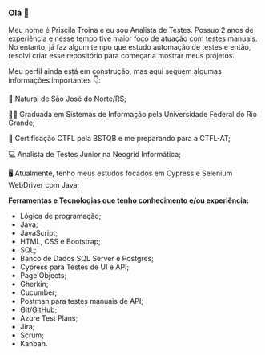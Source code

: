 

<!---
PriscilaTroina/PriscilaTroina is a ✨ special ✨ repository because its `README.md` (this file) appears on your GitHub profile.
You can click the Preview link to take a look at your changes.
--->




### Olá 👋 

Meu nome é Priscila Troina e eu sou Analista de Testes. Possuo 2 anos de experiência e nesse tempo tive maior foco de atuação com testes manuais. No entanto, já faz algum tempo que estudo automação de testes e então, resolvi criar esse repositório para começar a mostrar meus projetos.

Meu perfil ainda está em construção, mas aqui seguem algumas informações importantes 👇:

📍 Natural de São José do Norte/RS;

👨‍🎓 Graduada em Sistemas de Informação pela Universidade Federal do Rio Grande;

🔎 Certificação CTFL pela BSTQB e me preparando para a CTFL-AT;

💻 Analista de Testes Junior na Neogrid Informática;

🖥️ Atualmente, tenho meus estudos focados em Cypress e Selenium WebDriver com Java;


**Ferramentas e Tecnologias que tenho conhecimento e/ou experiência:**

- Lógica de programação;
- Java;
- JavaScript;
- HTML, CSS e Bootstrap;
- SQL;
- Banco de Dados SQL Server e Postgres;
- Cypress para Testes de UI e API;
- Page Objects;
- Gherkin;
- Cucumber;
- Postman para testes manuais de API;
- Git/GitHub;
- Azure Test Plans;
- Jira;
- Scrum;
- Kanban.




